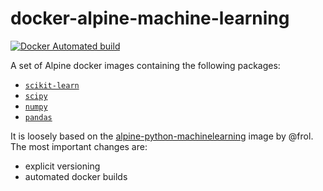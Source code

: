 docker-alpine-machine-learning
==============================

[![Docker Automated build](https://img.shields.io/docker/automated/publysher/scikit-learn.svg)](https://hub.docker.com/r/publysher/scikit-learn/)

A set of Alpine docker images containing the following packages:

* [`scikit-learn`](http://scikit-learn.org)
* [`scipy`](https://www.scipy.org)
* [`numpy`](http://www.numpy.org)
* [`pandas`](https://pandas.pydata.org)

It is loosely based on the [alpine-python-machinelearning](https://github.com/frol/docker-alpine-python-machinelearning) image by @frol. 
The most important changes are:

* explicit versioning
* automated docker builds  